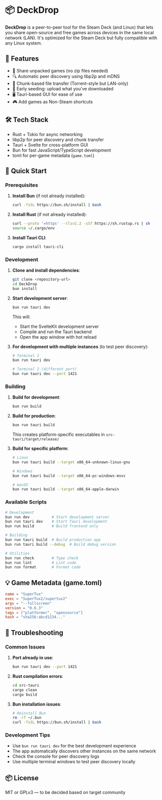 # 📦 DeckDrop

**DeckDrop** is a peer-to-peer tool for the Steam Deck (and Linux) that lets you share open-source and free games across devices in the same local network (LAN). It's optimized for the Steam Deck but fully compatible with any Linux system.

## 🚀 Features

- 📁 Share unpacked games (no zip files needed)
- 🔍 Automatic peer discovery using libp2p and mDNS
- 🧩 Chunk-based file transfer (Torrent-style but LAN-only)
- 🧠 Early seeding: upload what you've downloaded
- 🖥 Tauri-based GUI for ease of use
- 🎮 Add games as Non-Steam shortcuts

## 🛠 Tech Stack

- Rust + Tokio for async networking
- libp2p for peer discovery and chunk transfer
- Tauri + Svelte for cross-platform GUI
- Bun for fast JavaScript/TypeScript development
- toml for per-game metadata (`game.toml`)

## 🚀 Quick Start

### Prerequisites

1. **Install Bun** (if not already installed):

   ```bash
   curl -fsSL https://bun.sh/install | bash
   ```

2. **Install Rust** (if not already installed):

   ```bash
   curl --proto '=https' --tlsv1.2 -sSf https://sh.rustup.rs | sh
   source ~/.cargo/env
   ```

3. **Install Tauri CLI**:
   ```bash
   cargo install tauri-cli
   ```

### Development

1. **Clone and install dependencies**:

   ```bash
   git clone <repository-url>
   cd DeckDrop
   bun install
   ```

2. **Start development server**:

   ```bash
   bun run tauri dev
   ```

   This will:

   - Start the SvelteKit development server
   - Compile and run the Tauri backend
   - Open the app window with hot reload

3. **For development with multiple instances** (to test peer discovery):

   ```bash
   # Terminal 1
   bun run tauri dev

   # Terminal 2 (different port)
   bun run tauri dev --port 1421
   ```

### Building

1. **Build for development**:

   ```bash
   bun run build
   ```

2. **Build for production**:

   ```bash
   bun run tauri build
   ```

   This creates platform-specific executables in `src-tauri/target/release/`

3. **Build for specific platform**:

   ```bash
   # Linux
   bun run tauri build --target x86_64-unknown-linux-gnu

   # Windows
   bun run tauri build --target x86_64-pc-windows-msvc

   # macOS
   bun run tauri build --target x86_64-apple-darwin
   ```

### Available Scripts

```bash
# Development
bun run dev          # Start development server
bun run tauri dev    # Start Tauri development
bun run build        # Build frontend only

# Building
bun run tauri build  # Build production app
bun run tauri build --debug  # Build debug version

# Utilities
bun run check        # Type check
bun run lint         # Lint code
bun run format       # Format code
```

## 💡 Game Metadata (game.toml)

```toml
name = "SuperTux"
exec = "SuperTux2/supertux2"
args = "--fullscreen"
version = "0.6.3"
tags = ["platformer", "opensource"]
hash = "sha256:abcd1234..."
```

## 🔧 Troubleshooting

### Common Issues

1. **Port already in use**:

   ```bash
   bun run tauri dev --port 1421
   ```

2. **Rust compilation errors**:

   ```bash
   cd src-tauri
   cargo clean
   cargo build
   ```

3. **Bun installation issues**:
   ```bash
   # Reinstall Bun
   rm -rf ~/.bun
   curl -fsSL https://bun.sh/install | bash
   ```

### Development Tips

- Use `bun run tauri dev` for the best development experience
- The app automatically discovers other instances on the same network
- Check the console for peer discovery logs
- Use multiple terminal windows to test peer discovery locally

## 📦 License

MIT or GPLv3 — to be decided based on target community
